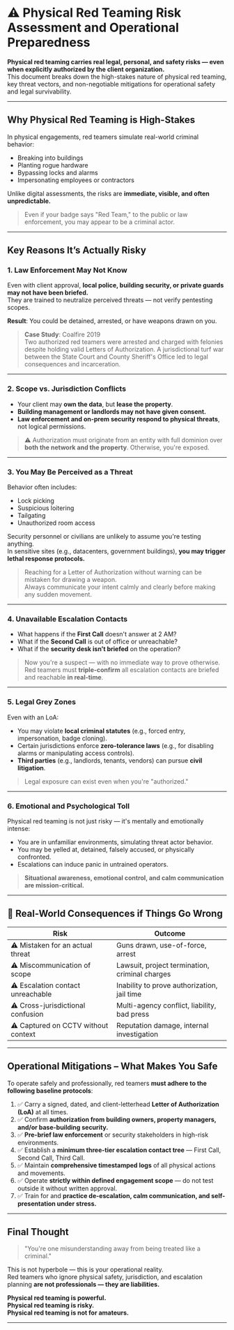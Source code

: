 # ⚠️ Physical Red Teaming Risk Assessment and Operational Preparedness

**Physical red teaming carries real legal, personal, and safety risks — even when explicitly authorized by the client organization.**  
This document breaks down the high-stakes nature of physical red teaming, key threat vectors, and non-negotiable mitigations for operational safety and legal survivability.

---

## Why Physical Red Teaming is High-Stakes

In physical engagements, red teamers simulate real-world criminal behavior:
- Breaking into buildings
- Planting rogue hardware
- Bypassing locks and alarms
- Impersonating employees or contractors

Unlike digital assessments, the risks are **immediate, visible, and often unpredictable.**

> Even if your badge says "Red Team," to the public or law enforcement, you may appear to be a criminal actor.

---

## Key Reasons It’s Actually Risky

### 1. Law Enforcement May Not Know

Even with client approval, **local police, building security, or private guards may not have been briefed.**  
They are trained to neutralize perceived threats — not verify pentesting scopes.

**Result**: You could be detained, arrested, or have weapons drawn on you.

> **Case Study**: Coalfire 2019  
> Two authorized red teamers were arrested and charged with felonies despite holding valid Letters of Authorization. A jurisdictional turf war between the State Court and County Sheriff's Office led to legal consequences and incarceration.

---

### 2. Scope vs. Jurisdiction Conflicts

- Your client may **own the data**, but **lease the property**.
- **Building management or landlords may not have given consent.**
- **Law enforcement and on-prem security respond to physical threats**, not logical permissions.

> ⚠️ Authorization must originate from an entity with full dominion over **both the network and the property**. Otherwise, you're exposed.

---

### 3. You May Be Perceived as a Threat

Behavior often includes:
- Lock picking
- Suspicious loitering
- Tailgating
- Unauthorized room access

Security personnel or civilians are unlikely to assume you're testing anything.  
In sensitive sites (e.g., datacenters, government buildings), **you may trigger lethal response protocols.**

> Reaching for a Letter of Authorization without warning can be mistaken for drawing a weapon.  
> Always communicate your intent calmly and clearly before making any sudden movement.

---

### 4. Unavailable Escalation Contacts

- What happens if the **First Call** doesn't answer at 2 AM?
- What if the **Second Call** is out of office or unreachable?
- What if the **security desk isn’t briefed** on the operation?

> Now you're a suspect — with no immediate way to prove otherwise.  
> Red teamers must **triple-confirm** all escalation contacts are briefed and reachable **in real-time**.

---

### 5. Legal Grey Zones

Even with an LoA:
- You may violate **local criminal statutes** (e.g., forced entry, impersonation, badge cloning).
- Certain jurisdictions enforce **zero-tolerance laws** (e.g., for disabling alarms or manipulating access controls).
- **Third parties** (e.g., landlords, tenants, vendors) can pursue **civil litigation**.

> Legal exposure can exist even when you're "authorized."

---

### 6. Emotional and Psychological Toll

Physical red teaming is not just risky — it's mentally and emotionally intense:
- You are in unfamiliar environments, simulating threat actor behavior.
- You may be yelled at, detained, falsely accused, or physically confronted.
- Escalations can induce panic in untrained operators.

> **Situational awareness, emotional control, and calm communication are mission-critical.**

---

## 🚨 Real-World Consequences if Things Go Wrong

| **Risk**                                | **Outcome**                                 |
|----------------------------------------|----------------------------------------------|
| ⚠️ Mistaken for an actual threat        | Guns drawn, use-of-force, arrest             |
| ⚠️ Miscommunication of scope            | Lawsuit, project termination, criminal charges |
| ⚠️ Escalation contact unreachable       | Inability to prove authorization, jail time  |
| ⚠️ Cross-jurisdictional confusion       | Multi-agency conflict, liability, bad press  |
| ⚠️ Captured on CCTV without context     | Reputation damage, internal investigation    |

---

## Operational Mitigations – What Makes You Safe

To operate safely and professionally, red teamers **must adhere to the following baseline protocols**:

1. ✅ Carry a signed, dated, and client-letterhead **Letter of Authorization (LoA)** at all times.
2. ✅ Confirm **authorization from building owners, property managers, and/or base-building security.**
3. ✅ **Pre-brief law enforcement** or security stakeholders in high-risk environments.
4. ✅ Establish a **minimum three-tier escalation contact tree** — First Call, Second Call, Third Call.
5. ✅ Maintain **comprehensive timestamped logs** of all physical actions and movements.
6. ✅ Operate **strictly within defined engagement scope** — do not test outside it without written approval.
7. ✅ Train for and **practice de-escalation, calm communication, and self-presentation under stress.**

---

## Final Thought

> "You're one misunderstanding away from being treated like a criminal."

This is not hyperbole — this is your operational reality.  
Red teamers who ignore physical safety, jurisdiction, and escalation planning **are not professionals — they are liabilities.**

**Physical red teaming is powerful.**  
**Physical red teaming is risky.**  
**Physical red teaming is not for amateurs.**

---
